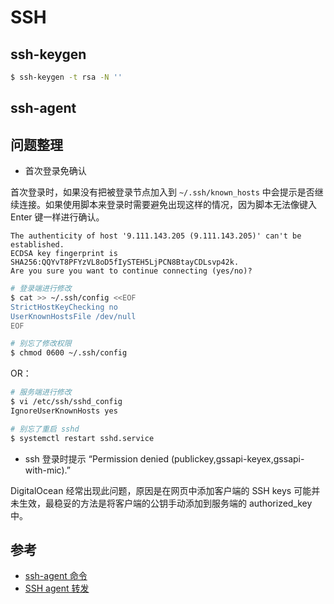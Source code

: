 # SSH

## ssh-keygen

```sh
$ ssh-keygen -t rsa -N ''
```

## ssh-agent

## 问题整理

* 首次登录免确认

首次登录时，如果没有把被登录节点加入到 `~/.ssh/known_hosts` 中会提示是否继续连接。如果使用脚本来登录时需要避免出现这样的情况，因为脚本无法像键入 Enter 键一样进行确认。

```PlainText
The authenticity of host '9.111.143.205 (9.111.143.205)' can't be established.
ECDSA key fingerprint is SHA256:QQYvT8PFYzVL8oD5fIySTEH5LjPCN8BtayCDLsvp42k.
Are you sure you want to continue connecting (yes/no)?
```

```sh
# 登录端进行修改
$ cat >> ~/.ssh/config <<EOF
StrictHostKeyChecking no
UserKnownHostsFile /dev/null
EOF

# 别忘了修改权限
$ chmod 0600 ~/.ssh/config
```

OR：

```sh
# 服务端进行修改
$ vi /etc/ssh/sshd_config
IgnoreUserKnownHosts yes

# 别忘了重启 sshd
$ systemctl restart sshd.service
```

* ssh 登录时提示 “Permission denied (publickey,gssapi-keyex,gssapi-with-mic).”

DigitalOcean 经常出现此问题，原因是在网页中添加客户端的 SSH keys 可能并未生效，最稳妥的方法是将客户端的公钥手动添加到服务端的 authorized_key 中。

## 参考

* [ssh-agent 命令](http://man.linuxde.net/ssh-agent)
* [SSH agent 转发](http://wiki.jikexueyuan.com/project/github-developer-guides/using-ssh-agent.html)
